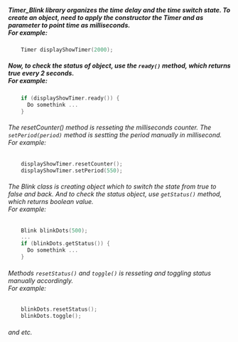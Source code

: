 ##### Timer_Blink library organizes the time delay and the time switch state. To create an object, need to apply the constructor the Timer and as parameter to point time as milliseconds. <br>For example:
```c++
    Timer displayShowTimer(2000);
```
##### Now, to check the status of object, use the ```ready()``` method, which returns true every 2 seconds. <br>For example:
```c++
    if (displayShowTimer.ready()) {
      Do somethink ...
    }
```
###### The resetCounter() method is resseting the milliseconds counter. The ```setPeriod(period)``` method is sestting the period manually in millisecond. <br>For example:
```c++
    displayShowTimer.resetCounter();
    displayShowTimer.setPeriod(550);
```
###### The Blink class is creating object which to switch the state from true to false and back. And to check the status object, use ```getStatus()``` method, which returns boolean value. <br>For example:
```c++
    Blink blinkDots(500);
    ...
    if (blinkDots.getStatus()) {
      Do somethink ...
    }
```
###### Methods ```resetStatus()``` and ```toggle()``` is resseting and toggling status manually accordingly. <br>For example:
```c++
    blinkDots.resetStatus();
    blinkDots.toggle();
```
###### and etc.
